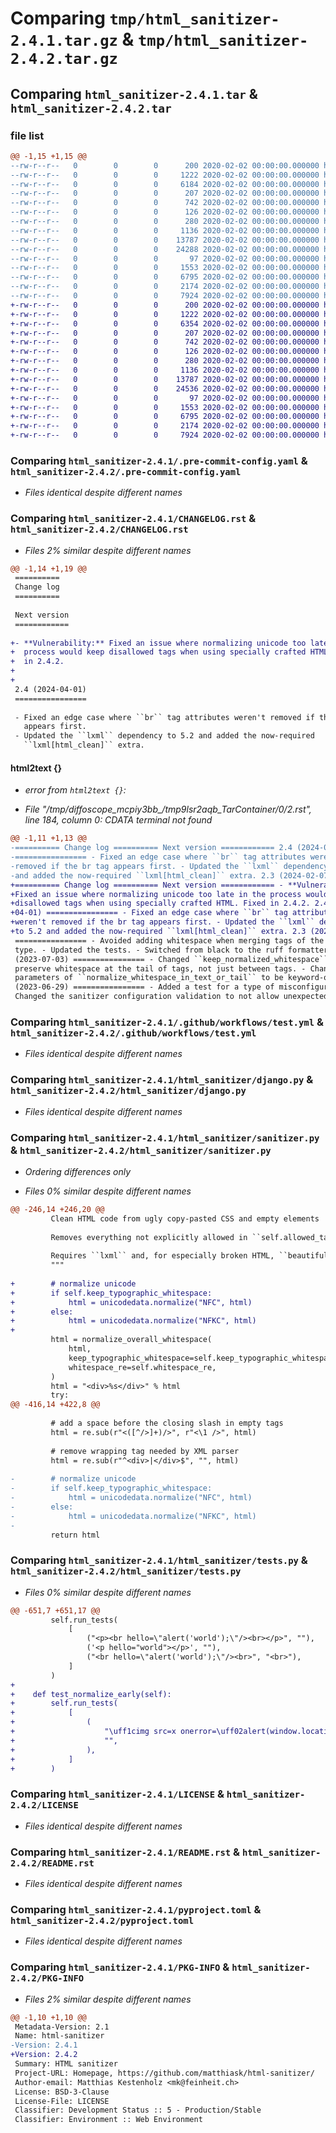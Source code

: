# Comparing `tmp/html_sanitizer-2.4.1.tar.gz` & `tmp/html_sanitizer-2.4.2.tar.gz`

## Comparing `html_sanitizer-2.4.1.tar` & `html_sanitizer-2.4.2.tar`

### file list

```diff
@@ -1,15 +1,15 @@
--rw-r--r--   0        0        0      200 2020-02-02 00:00:00.000000 html_sanitizer-2.4.1/.editorconfig
--rw-r--r--   0        0        0     1222 2020-02-02 00:00:00.000000 html_sanitizer-2.4.1/.pre-commit-config.yaml
--rw-r--r--   0        0        0     6184 2020-02-02 00:00:00.000000 html_sanitizer-2.4.1/CHANGELOG.rst
--rw-r--r--   0        0        0      207 2020-02-02 00:00:00.000000 html_sanitizer-2.4.1/tox.ini
--rw-r--r--   0        0        0      742 2020-02-02 00:00:00.000000 html_sanitizer-2.4.1/.github/workflows/test.yml
--rw-r--r--   0        0        0      126 2020-02-02 00:00:00.000000 html_sanitizer-2.4.1/html_sanitizer/__init__.py
--rw-r--r--   0        0        0      280 2020-02-02 00:00:00.000000 html_sanitizer-2.4.1/html_sanitizer/__main__.py
--rw-r--r--   0        0        0     1136 2020-02-02 00:00:00.000000 html_sanitizer-2.4.1/html_sanitizer/django.py
--rw-r--r--   0        0        0    13787 2020-02-02 00:00:00.000000 html_sanitizer-2.4.1/html_sanitizer/sanitizer.py
--rw-r--r--   0        0        0    24288 2020-02-02 00:00:00.000000 html_sanitizer-2.4.1/html_sanitizer/tests.py
--rw-r--r--   0        0        0       97 2020-02-02 00:00:00.000000 html_sanitizer-2.4.1/.gitignore
--rw-r--r--   0        0        0     1553 2020-02-02 00:00:00.000000 html_sanitizer-2.4.1/LICENSE
--rw-r--r--   0        0        0     6795 2020-02-02 00:00:00.000000 html_sanitizer-2.4.1/README.rst
--rw-r--r--   0        0        0     2174 2020-02-02 00:00:00.000000 html_sanitizer-2.4.1/pyproject.toml
--rw-r--r--   0        0        0     7924 2020-02-02 00:00:00.000000 html_sanitizer-2.4.1/PKG-INFO
+-rw-r--r--   0        0        0      200 2020-02-02 00:00:00.000000 html_sanitizer-2.4.2/.editorconfig
+-rw-r--r--   0        0        0     1222 2020-02-02 00:00:00.000000 html_sanitizer-2.4.2/.pre-commit-config.yaml
+-rw-r--r--   0        0        0     6354 2020-02-02 00:00:00.000000 html_sanitizer-2.4.2/CHANGELOG.rst
+-rw-r--r--   0        0        0      207 2020-02-02 00:00:00.000000 html_sanitizer-2.4.2/tox.ini
+-rw-r--r--   0        0        0      742 2020-02-02 00:00:00.000000 html_sanitizer-2.4.2/.github/workflows/test.yml
+-rw-r--r--   0        0        0      126 2020-02-02 00:00:00.000000 html_sanitizer-2.4.2/html_sanitizer/__init__.py
+-rw-r--r--   0        0        0      280 2020-02-02 00:00:00.000000 html_sanitizer-2.4.2/html_sanitizer/__main__.py
+-rw-r--r--   0        0        0     1136 2020-02-02 00:00:00.000000 html_sanitizer-2.4.2/html_sanitizer/django.py
+-rw-r--r--   0        0        0    13787 2020-02-02 00:00:00.000000 html_sanitizer-2.4.2/html_sanitizer/sanitizer.py
+-rw-r--r--   0        0        0    24536 2020-02-02 00:00:00.000000 html_sanitizer-2.4.2/html_sanitizer/tests.py
+-rw-r--r--   0        0        0       97 2020-02-02 00:00:00.000000 html_sanitizer-2.4.2/.gitignore
+-rw-r--r--   0        0        0     1553 2020-02-02 00:00:00.000000 html_sanitizer-2.4.2/LICENSE
+-rw-r--r--   0        0        0     6795 2020-02-02 00:00:00.000000 html_sanitizer-2.4.2/README.rst
+-rw-r--r--   0        0        0     2174 2020-02-02 00:00:00.000000 html_sanitizer-2.4.2/pyproject.toml
+-rw-r--r--   0        0        0     7924 2020-02-02 00:00:00.000000 html_sanitizer-2.4.2/PKG-INFO
```

### Comparing `html_sanitizer-2.4.1/.pre-commit-config.yaml` & `html_sanitizer-2.4.2/.pre-commit-config.yaml`

 * *Files identical despite different names*

### Comparing `html_sanitizer-2.4.1/CHANGELOG.rst` & `html_sanitizer-2.4.2/CHANGELOG.rst`

 * *Files 2% similar despite different names*

```diff
@@ -1,14 +1,19 @@
 ==========
 Change log
 ==========
 
 Next version
 ============
 
+- **Vulnerability:** Fixed an issue where normalizing unicode too late in the
+  process would keep disallowed tags when using specially crafted HTML. Fixed
+  in 2.4.2.
+
+
 2.4 (2024-04-01)
 ================
 
 - Fixed an edge case where ``br`` tag attributes weren't removed if the br tag
   appears first.
 - Updated the ``lxml`` dependency to 5.2 and added the now-required
   ``lxml[html_clean]`` extra.
```

#### html2text {}

 * *error from `html2text {}`:*

 * *File "/tmp/diffoscope_mcpiy3bb_/tmp9lsr2aqb_TarContainer/0/2.rst", line 184, column 0: CDATA terminal not found*

```diff
@@ -1,11 +1,13 @@
-========== Change log ========== Next version ============ 2.4 (2024-04-01)
-================ - Fixed an edge case where ``br`` tag attributes weren't
-removed if the br tag appears first. - Updated the ``lxml`` dependency to 5.2
-and added the now-required ``lxml[html_clean]`` extra. 2.3 (2024-02-07)
+========== Change log ========== Next version ============ - **Vulnerability:**
+Fixed an issue where normalizing unicode too late in the process would keep
+disallowed tags when using specially crafted HTML. Fixed in 2.4.2. 2.4 (2024-
+04-01) ================ - Fixed an edge case where ``br`` tag attributes
+weren't removed if the br tag appears first. - Updated the ``lxml`` dependency
+to 5.2 and added the now-required ``lxml[html_clean]`` extra. 2.3 (2024-02-07)
 ================ - Avoided adding whitespace when merging tags of the same
 type. - Updated the tests. - Switched from black to the ruff formatter. 2.2
 (2023-07-03) ================ - Changed ``keep_normalized_whitespace`` to
 preserve whitespace at the tail of tags, not just between tags. - Changed the
 parameters of ``normalize_whitespace_in_text_or_tail`` to be keyword-only. 2.1
 (2023-06-29) ================ - Added a test for a type of misconfiguration. -
 Changed the sanitizer configuration validation to not allow unexpected data
```

### Comparing `html_sanitizer-2.4.1/.github/workflows/test.yml` & `html_sanitizer-2.4.2/.github/workflows/test.yml`

 * *Files identical despite different names*

### Comparing `html_sanitizer-2.4.1/html_sanitizer/django.py` & `html_sanitizer-2.4.2/html_sanitizer/django.py`

 * *Files identical despite different names*

### Comparing `html_sanitizer-2.4.1/html_sanitizer/sanitizer.py` & `html_sanitizer-2.4.2/html_sanitizer/sanitizer.py`

 * *Ordering differences only*

 * *Files 0% similar despite different names*

```diff
@@ -246,14 +246,20 @@
         Clean HTML code from ugly copy-pasted CSS and empty elements
 
         Removes everything not explicitly allowed in ``self.allowed_tags``.
 
         Requires ``lxml`` and, for especially broken HTML, ``beautifulsoup4``.
         """
 
+        # normalize unicode
+        if self.keep_typographic_whitespace:
+            html = unicodedata.normalize("NFC", html)
+        else:
+            html = unicodedata.normalize("NFKC", html)
+
         html = normalize_overall_whitespace(
             html,
             keep_typographic_whitespace=self.keep_typographic_whitespace,
             whitespace_re=self.whitespace_re,
         )
         html = "<div>%s</div>" % html
         try:
@@ -416,14 +422,8 @@
 
         # add a space before the closing slash in empty tags
         html = re.sub(r"<([^/>]+)/>", r"<\1 />", html)
 
         # remove wrapping tag needed by XML parser
         html = re.sub(r"^<div>|</div>$", "", html)
 
-        # normalize unicode
-        if self.keep_typographic_whitespace:
-            html = unicodedata.normalize("NFC", html)
-        else:
-            html = unicodedata.normalize("NFKC", html)
-
         return html
```

### Comparing `html_sanitizer-2.4.1/html_sanitizer/tests.py` & `html_sanitizer-2.4.2/html_sanitizer/tests.py`

 * *Files 0% similar despite different names*

```diff
@@ -651,7 +651,17 @@
         self.run_tests(
             [
                 ("<p><br hello=\"alert('world');\"/><br></p>", ""),
                 ('<p hello="world"></p>', ""),
                 ("<br hello=\"alert('world');\"/><br>", "<br>"),
             ]
         )
+
+    def test_normalize_early(self):
+        self.run_tests(
+            [
+                (
+                    "\uff1cimg src=x onerror=\uff02alert(window.location)\uff02\uff1e",
+                    "",
+                ),
+            ]
+        )
```

### Comparing `html_sanitizer-2.4.1/LICENSE` & `html_sanitizer-2.4.2/LICENSE`

 * *Files identical despite different names*

### Comparing `html_sanitizer-2.4.1/README.rst` & `html_sanitizer-2.4.2/README.rst`

 * *Files identical despite different names*

### Comparing `html_sanitizer-2.4.1/pyproject.toml` & `html_sanitizer-2.4.2/pyproject.toml`

 * *Files identical despite different names*

### Comparing `html_sanitizer-2.4.1/PKG-INFO` & `html_sanitizer-2.4.2/PKG-INFO`

 * *Files 2% similar despite different names*

```diff
@@ -1,10 +1,10 @@
 Metadata-Version: 2.1
 Name: html-sanitizer
-Version: 2.4.1
+Version: 2.4.2
 Summary: HTML sanitizer
 Project-URL: Homepage, https://github.com/matthiask/html-sanitizer/
 Author-email: Matthias Kestenholz <mk@feinheit.ch>
 License: BSD-3-Clause
 License-File: LICENSE
 Classifier: Development Status :: 5 - Production/Stable
 Classifier: Environment :: Web Environment
```

